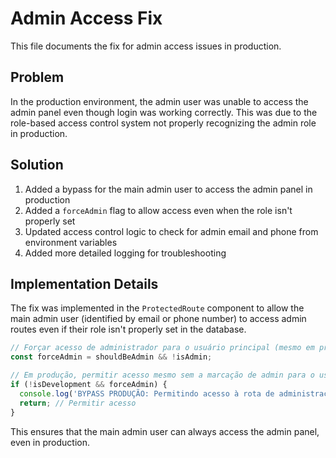# Admin Access Fix

This file documents the fix for admin access issues in production.

## Problem

In the production environment, the admin user was unable to access the admin panel even though login was working correctly. This was due to the role-based access control system not properly recognizing the admin role in production.

## Solution

1. Added a bypass for the main admin user to access the admin panel in production
2. Added a `forceAdmin` flag to allow access even when the role isn't properly set
3. Updated access control logic to check for admin email and phone from environment variables
4. Added more detailed logging for troubleshooting

## Implementation Details

The fix was implemented in the `ProtectedRoute` component to allow the main admin user (identified by email or phone number) to access admin routes even if their role isn't properly set in the database.

```typescript
// Forçar acesso de administrador para o usuário principal (mesmo em produção)
const forceAdmin = shouldBeAdmin && !isAdmin;

// Em produção, permitir acesso mesmo sem a marcação de admin para o usuário principal
if (!isDevelopment && forceAdmin) {
  console.log('BYPASS PRODUÇÃO: Permitindo acesso à rota de administração para o usuário principal');
  return; // Permitir acesso
}
```

This ensures that the main admin user can always access the admin panel, even in production.
